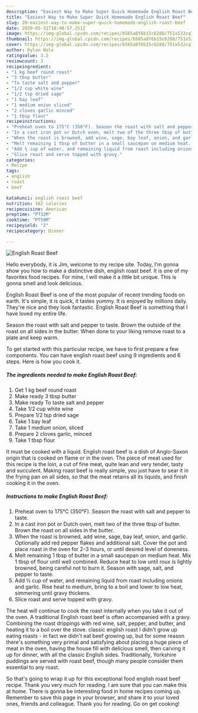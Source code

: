 ```yaml
---
description: "Easiest Way to Make Super Quick Homemade English Roast Beef"
title: "Easiest Way to Make Super Quick Homemade English Roast Beef"
slug: 20-easiest-way-to-make-super-quick-homemade-english-roast-beef
date: 2020-05-31T10:40:57.251Z
image: https://img-global.cpcdn.com/recipes/b565a8f6b15c6288/751x532cq70/english-roast-beef-recipe-main-photo.jpg
thumbnail: https://img-global.cpcdn.com/recipes/b565a8f6b15c6288/751x532cq70/english-roast-beef-recipe-main-photo.jpg
cover: https://img-global.cpcdn.com/recipes/b565a8f6b15c6288/751x532cq70/english-roast-beef-recipe-main-photo.jpg
author: Dylan Hale
ratingvalue: 3.2
reviewcount: 3
recipeingredient:
- "1 kg beef round roast"
- "3 tbsp butter"
- "To taste salt and pepper"
- "1/2 cup white wine"
- "1/2 tsp dried sage"
- "1 bay leaf"
- "1 medium onion sliced"
- "2 cloves garlic minced"
- "1 tbsp flour"
recipeinstructions:
- "Preheat oven to 175°C (350°F). Season the roast with salt and pepper to taste."
- "In a cast iron pot or Dutch oven, melt two of the three tbsp of butter. Brown the roast on all sides in the butter."
- "When the roast is browned, add wine, sage, bay leaf, onion, and garlic. Optionally add red pepper flakes and additional salt. Cover the pot and place roast in the oven for 2–3 hours, or until desired level of doneness."
- "Melt remaining 1 tbsp of butter in a small saucepan on medium heat. Mix 1 tbsp of flour until well combined. Reduce heat to low until roux is lightly browned, being careful not to burn it. Season with sage, salt, and pepper to taste."
- "Add ½ cup of water, and remaining liquid from roast including onions and garlic. Rise heat to medium, bring to a boil and lower to low heat, simmering until gravy thickens."
- "Slice roast and serve topped with gravy."
categories:
- Recipe
tags:
- english
- roast
- beef

katakunci: english roast beef 
nutrition: 162 calories
recipecuisine: American
preptime: "PT32M"
cooktime: "PT59M"
recipeyield: "2"
recipecategory: Dinner

---
```



![English Roast Beef](https://img-global.cpcdn.com/recipes/b565a8f6b15c6288/751x532cq70/english-roast-beef-recipe-main-photo.jpg)

Hello everybody, it is Jim, welcome to my recipe site. Today, I'm gonna show you how to make a distinctive dish, english roast beef. It is one of my favorites food recipes. For mine, I will make it a little bit unique. This is gonna smell and look delicious.

English Roast Beef is one of the most popular of recent trending foods on earth. It's simple, it is quick, it tastes yummy. It is enjoyed by millions daily. They're nice and they look fantastic. English Roast Beef is something that I have loved my entire life.

Season the roast with salt and pepper to taste. Brown the outside of the roast on all sides in the butter. When done to your liking remove roast to a plate and keep warm.


To get started with this particular recipe, we have to first prepare a few components. You can have english roast beef using 9 ingredients and 6 steps. Here is how you cook it.

<!--inarticleads1-->

##### The ingredients needed to make English Roast Beef:

1. Get 1 kg beef round roast
1. Make ready 3 tbsp butter
1. Make ready To taste salt and pepper
1. Take 1/2 cup white wine
1. Prepare 1/2 tsp dried sage
1. Take 1 bay leaf
1. Take 1 medium onion, sliced
1. Prepare 2 cloves garlic, minced
1. Take 1 tbsp flour


It must be cooked with a liquid. English roast beef is a dish of Anglo-Saxon origin that is cooked on flame or in the oven. The piece of meat used for this recipe is the loin, a cut of fine meat, quite lean and very tender, tasty and succulent. Making roast beef is really simple, you just have to sear it in the frying pan on all sides, so that the meat retains all its liquids, and finish cooking it in the oven. 

<!--inarticleads2-->

##### Instructions to make English Roast Beef:

1. Preheat oven to 175°C (350°F). Season the roast with salt and pepper to taste.
1. In a cast iron pot or Dutch oven, melt two of the three tbsp of butter. Brown the roast on all sides in the butter.
1. When the roast is browned, add wine, sage, bay leaf, onion, and garlic. Optionally add red pepper flakes and additional salt. Cover the pot and place roast in the oven for 2–3 hours, or until desired level of doneness.
1. Melt remaining 1 tbsp of butter in a small saucepan on medium heat. Mix 1 tbsp of flour until well combined. Reduce heat to low until roux is lightly browned, being careful not to burn it. Season with sage, salt, and pepper to taste.
1. Add ½ cup of water, and remaining liquid from roast including onions and garlic. Rise heat to medium, bring to a boil and lower to low heat, simmering until gravy thickens.
1. Slice roast and serve topped with gravy.


The heat will continue to cook the roast internally when you take it out of the oven. A traditional English roast beef is often accompanied with a gravy. Combining the roast drippings with red wine, salt, pepper, and butter, and heating it to a boil over the stove. classic english roast I didn&#39;t grow up eating roasts - in fact we didn&#39;t eat beef growing up, but for some reason there&#39;s something very primal and satisfying about placing a huge piece of meat in the oven, having the house fill with delicious smell, then carving it up for dinner, with all the classic English sides. Traditionally, Yorkshire puddings are served with roast beef, though many people consider them essential to any roast. 

So that's going to wrap it up for this exceptional food english roast beef recipe. Thank you very much for reading. I am sure that you can make this at home. There is gonna be interesting food in home recipes coming up. Remember to save this page in your browser, and share it to your loved ones, friends and colleague. Thank you for reading. Go on get cooking!
